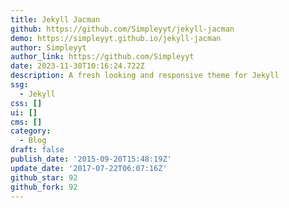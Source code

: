 ```yaml
---
title: Jekyll Jacman
github: https://github.com/Simpleyyt/jekyll-jacman
demo: https://simpleyyt.github.io/jekyll-jacman
author: Simpleyyt
author_link: https://github.com/Simpleyyt
date: 2023-11-30T10:16:24.722Z
description: A fresh looking and responsive theme for Jekyll
ssg:
  - Jekyll
css: []
ui: []
cms: []
category:
  - Blog
draft: false
publish_date: '2015-09-20T15:48:19Z'
update_date: '2017-07-22T06:07:16Z'
github_star: 92
github_fork: 92
---
```

